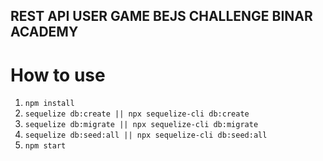 ## REST API USER GAME BEJS CHALLENGE BINAR ACADEMY

# How to use

1. ``` npm install ```
2. ``` sequelize db:create || npx sequelize-cli db:create ```
3. ``` sequelize db:migrate || npx sequelize-cli db:migrate ```
4. ``` sequelize db:seed:all || npx sequelize-cli db:seed:all ```
5. ``` npm start ```